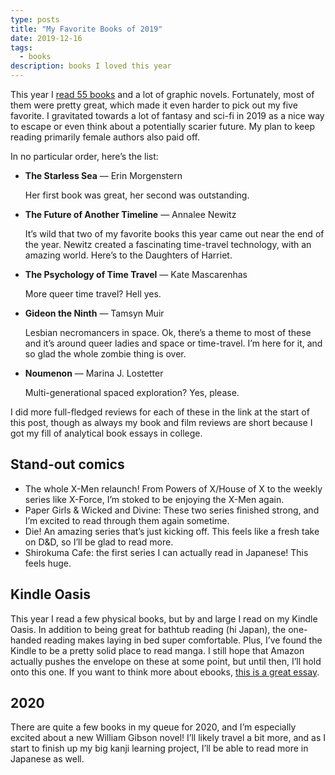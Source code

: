 ```yaml
---
type: posts
title: "My Favorite Books of 2019"
date: 2019-12-16
tags:
  - books
description: books I loved this year
---
```


This year I [read 55 books](https://www.brookshelley.com/books) and a lot of graphic novels. Fortunately, most of them were pretty great, which made it even harder to pick out my five favorite. I gravitated towards a lot of fantasy and sci-fi in 2019 as a nice way to escape or even think about a potentially scarier future. My plan to keep reading primarily female authors also paid off.

In no particular order, here’s the list:

- **The Starless Sea** — Erin Morgenstern

	Her first book was great, her second was outstanding.

- **The Future of Another Timeline** — Annalee Newitz

	It’s wild that two of my favorite books this year came out near the end of the year. Newitz created a fascinating time-travel technology, with an amazing world. Here’s to the Daughters of Harriet.

- **The Psychology of Time Travel** — Kate Mascarenhas

	More queer time travel? Hell yes.

- **Gideon the Ninth** — Tamsyn Muir

	Lesbian necromancers in space. Ok, there’s a theme to most of these and it’s around queer ladies and space or time-travel. I’m here for it, and so glad the whole zombie thing is over.

- **Noumenon** — Marina J. Lostetter

	Multi-generational spaced exploration? Yes, please.

I did more full-fledged reviews for each of these in the link at the start of this post, though as always my book and film reviews are short because I got my fill of analytical book essays in college.

## Stand-out comics

- The whole X-Men relaunch! From Powers of X/House of X to the weekly series like X-Force, I’m stoked to be enjoying the X-Men again.
- Paper Girls & Wicked and Divine: These two series finished strong, and I’m excited to read through them again sometime.
- Die! An amazing series that’s just kicking off. This feels like a fresh take on D&D, so I’ll be glad to read more.
- Shirokuma Cafe: the first series I can actually read in Japanese! This feels huge.

## Kindle Oasis

This year I read a few physical books, but by and large I read on my Kindle Oasis. In addition to being great for bathtub reading (hi Japan), the one-handed reading makes laying in bed super comfortable. Plus, I’ve found the Kindle to be a pretty solid place to read manga. I still hope that Amazon actually pushes the envelope on these at some point, but until then, I’ll hold onto this one. If you want to think more about ebooks, [this is a great essay](https://medium.com/@craigmod/reconsidering-the-hardware-kindle-interface-3c54088bed9e).

## 2020

There are quite a few books in my queue for 2020, and I’m especially excited about a new William Gibson novel! I’ll likely travel a bit more, and as I start to finish up my big kanji learning project, I’ll be able to read more in Japanese as well.
